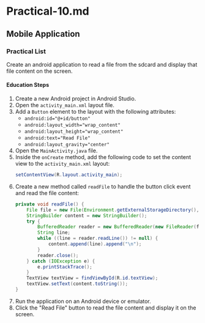 # Practical-10.md

## Mobile Application

### Practical List

Create an android application to read a file from the sdcard and display that file content on the screen.

#### Education Steps

1. Create a new Android project in Android Studio.
2. Open the `activity_main.xml` layout file.
3. Add a `Button` element to the layout with the following attributes:
   - `android:id="@+id/button"`
   - `android:layout_width="wrap_content"`
   - `android:layout_height="wrap_content"`
   - `android:text="Read File"`
   - `android:layout_gravity="center"`
4. Open the `MainActivity.java` file.
5. Inside the `onCreate` method, add the following code to set the content view to the `activity_main.xml` layout:
   ```java
   setContentView(R.layout.activity_main);
   ```
6. Create a new method called `readFile` to handle the button click event and read the file content:
   ```java
   private void readFile() {
       File file = new File(Environment.getExternalStorageDirectory(), "file.txt");
       StringBuilder content = new StringBuilder();
       try {
           BufferedReader reader = new BufferedReader(new FileReader(file));
           String line;
           while ((line = reader.readLine()) != null) {
               content.append(line).append("\n");
           }
           reader.close();
       } catch (IOException e) {
           e.printStackTrace();
       }
       TextView textView = findViewById(R.id.textView);
       textView.setText(content.toString());
   }
   ```
7. Run the application on an Android device or emulator.
8. Click the "Read File" button to read the file content and display it on the screen.


